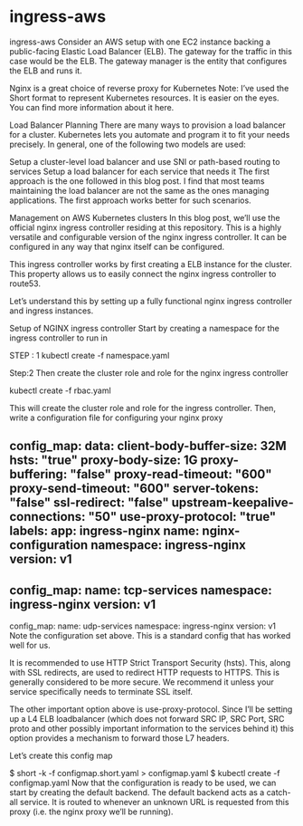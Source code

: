 # ingress-aws
ingress-aws
Consider an AWS setup with one EC2 instance backing a public-facing Elastic Load Balancer (ELB). The gateway for the traffic in this case would be the ELB. The gateway manager is the entity that configures the ELB and runs it.


Nginx is a great choice of reverse proxy for Kubernetes
Note: I’ve used the Short format to represent Kubernetes resources. It is easier on the eyes. You can find more information about it here.

Load Balancer Planning
There are many ways to provision a load balancer for a cluster. Kubernetes lets you automate and program it to fit your needs precisely. In general, one of the following two models are used:

Setup a cluster-level load balancer and use SNI or path-based routing to services
Setup a load balancer for each service that needs it
The first approach is the one followed in this blog post. I find that most teams maintaining the load balancer are not the same as the ones managing applications. The first approach works better for such scenarios.

Management on AWS Kubernetes clusters
In this blog post, we’ll use the official nginx ingress controller residing at this repository. This is a highly versatile and configurable version of the nginx ingress controller. It can be configured in any way that nginx itself can be configured.

This ingress controller works by first creating a ELB instance for the cluster. This property allows us to easily connect the nginx ingress controller to route53.

Let’s understand this by setting up a fully functional nginx ingress controller and ingress instances.

Setup of NGINX ingress controller
Start by creating a namespace for the ingress controller to run in

STEP : 1
kubectl create -f namespace.yaml

Step:2
Then create the cluster role and role for the nginx ingress controller

kubectl create -f rbac.yaml

This will create the cluster role and role for the ingress controller. Then, write a configuration file for configuring your nginx proxy

config_map:
  data:
    client-body-buffer-size: 32M
    hsts: "true"
    proxy-body-size: 1G
    proxy-buffering: "false"
    proxy-read-timeout: "600"
    proxy-send-timeout: "600"
    server-tokens: "false"
    ssl-redirect: "false"
    upstream-keepalive-connections: "50"
    use-proxy-protocol: "true"
  labels:
    app: ingress-nginx
  name: nginx-configuration
  namespace: ingress-nginx
  version: v1
---
config_map:
  name: tcp-services
  namespace: ingress-nginx
  version: v1
---
config_map:
  name: udp-services
  namespace: ingress-nginx
  version: v1
Note the configuration set above. This is a standard config that has worked well for us.

It is recommended to use HTTP Strict Transport Security (hsts). This, along with SSL redirects, are used to redirect HTTP requests to HTTPS. This is generally considered to be more secure. We recommend it unless your service specifically needs to terminate SSL itself.

The other important option above is use-proxy-protocol. Since I’ll be setting up a L4 ELB loadbalancer (which does not forward SRC IP, SRC Port, SRC proto and other possibly important information to the services behind it) this option provides a mechanism to forward those L7 headers.

Let’s create this config map

$ short -k -f configmap.short.yaml > configmap.yaml
$ kubectl create -f configmap.yaml
Now that the configuration is ready to be used, we can start by creating the default backend. The default backend acts as a catch-all service. It is routed to whenever an unknown URL is requested from this proxy (i.e. the nginx proxy we’ll be running).

